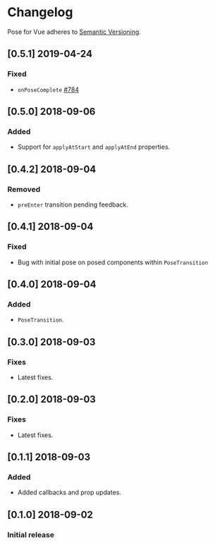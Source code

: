 # Changelog

Pose for Vue adheres to [Semantic Versioning](http://semver.org/).

## [0.5.1] 2019-04-24

### Fixed

- `onPoseComplete` [#784](https://github.com/Popmotion/popmotion/pull/784)

## [0.5.0] 2018-09-06

### Added

- Support for `applyAtStart` and `applyAtEnd` properties.

## [0.4.2] 2018-09-04

### Removed

- `preEnter` transition pending feedback.

## [0.4.1] 2018-09-04

### Fixed

- Bug with initial pose on posed components within `PoseTransition`

## [0.4.0] 2018-09-04

### Added

- `PoseTransition`.

## [0.3.0] 2018-09-03

### Fixes

- Latest fixes.

## [0.2.0] 2018-09-03

### Fixes

- Latest fixes.

## [0.1.1] 2018-09-03

### Added

- Added callbacks and prop updates.

## [0.1.0] 2018-09-02

### Initial release